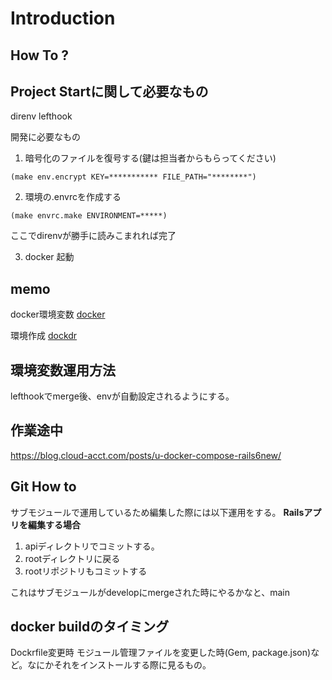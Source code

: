 # Introduction

## How To ?

## Project Startに関して必要なもの

direnv
lefthook

開発に必要なもの

1. 暗号化のファイルを復号する(鍵は担当者からもらってください)

`(make env.encrypt KEY=*********** FILE_PATH="********")`

2. 環境の.envrcを作成する

`(make envrc.make ENVIRONMENT=*****)`

ここでdirenvが勝手に読みこまれれば完了

3. docker 起動


## memo

docker環境変数
[docker](https://blog.cloud-acct.com/posts/u-env-docker-compose/)

環境作成
[dockdr](https://blog.cloud-acct.com/posts/u-rails-dockerfile)

## 環境変数運用方法

lefthookでmerge後、envが自動設定されるようにする。

## 作業途中

https://blog.cloud-acct.com/posts/u-docker-compose-rails6new/

## Git How to

サブモジュールで運用しているため編集した際には以下運用をする。
**Railsアプリを編集する場合**

1. apiディレクトリでコミットする。
2. rootディレクトリに戻る
3. rootリポジトリもコミットする

これはサブモジュールがdevelopにmergeされた時にやるかなと、main

## docker buildのタイミング

Dockrfile変更時
モジュール管理ファイルを変更した時(Gem, package.json)など。なにかそれをインストールする際に見るもの。

